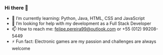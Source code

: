 ### Hi there 👋

- 🌱 I’m currently learning: Python, Java, HTML, CSS and JavaScript
- 🤔 I’m looking for help with my development as a Full Stack Developer 
- 📫 How to reach me: felipe.pereira99@outlook.com or +55 (012) 99208-5449
- ⚡ Fun fact: Electronic games are my passion and challenges are always welcome
